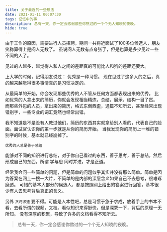 ```yaml
---
title: 关于最近的一些想法
date: 2021-01-11 00:07:30
tags: 记忆中的事
description: 总有一天，你一定会感谢那些你熬过的一个个无人知晓的夜晚。
hide: true
---
```


由于工作的原因，需要进行人员招聘，期间一共将近面试了100多位候选人，朋友笑称算得上是阅人无数了。
虽说阅人无数有点夸张了，但是也算是多少见过一些不同的人了。

见过的人越多，越觉得人和人之间的差距真的可能比人和狗的差距还要大。

上大学的时候，记得朋友说过： 优秀是一种习惯。
现在见过了这多人的之后，真的越来越觉得很多事情真的是习惯决定的。

从最简单的开始，你会发现那些优秀的人不管从任何方面都表现出来的优秀。
比如优秀的人拿出来的简历，你就会发现相当精炼，总结，展示，结构一目了然。
而那些外包的人员，拿出来的简历，格式东倒西歪，通篇不知所云，甚至经常出现错别字，一些专业的词汇竟然也经常出错。

我不知道是不是没有人教过他们，简历的东西其实就拿给别人看的，代表自己的脸面。面试官认识你的第一步就是从你的简历开始。
当我发现你的简历上一堆的错别字的时候，基本就已经崩掉了。

`优秀的人总是善于总结`

能够对不同的知识进行总结，对于你自己看过的东西，善于思考，善于总结，然后形成自己的东西。所谓 学与思 同时并进，才是正道。

经常我会问一些简单的问题，但是简单的问题似乎其实并没有那么简单。简单是因为答案在网上一搜一大片，不简单的是内部的深层含义如果自己不去思考，很难琢磨透。
可惜的基本大部分的候选人，都是按照网上给出的答案进行回答，基本很少有人去思考背后真正的含义。

另外 `贪巧求速` 要不得。可能是人本性吧，总是习惯于急于求成，放着手上的书本不看，去看所谓的视频，文档。看似知识来得挺快，但是深究一下，背后的原理一无所知。
没有深厚的积累，导致了许多的文档看得不知所云。

> 总有一天，你一定会感谢你熬过的一个个无人知晓的夜晚。